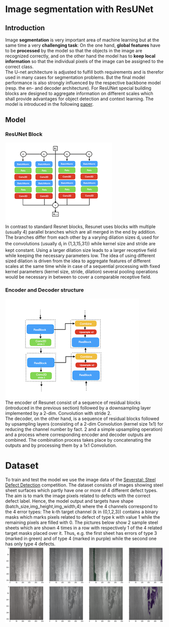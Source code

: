 # Image segmentation with ResUNet
## Introduction
Image **segmentation** is very important area of machine learning but
at the same time a very **challenging task**: 
On the one hand, **global features** have to be **processed** by the model so that the objects in the image are recognized correctly, and 
on the other hand the model has to **keep local information** so that the individual pixels of the image can be assigned to the correct class.
<br>
The U-net architecture is adjusted to fulfill both requirements and is therefor used in many cases for segmentation problems. 
But the final model performance is also strongly influenced by the respective backbone model (resp. the en- and decoder architecture). 
For ResUNet special building blocks are designed to aggregate information on different scales which shall 
 provide advantages for object detection and context learning. The model is introduced in the following [paper](https://arxiv.org/pdf/1904.00592.pdf).
 ## Model 
 ### ResUNet Block
 
![ResUnet](data/resunet.png)
<br>
In contrast to standard Resnet blocks, Resunet uses blocks with multiple (usually 4) parallel branches which are all merged
in the end by addition. The branches differ from each other by a varying dilation sizes d<sub>i</sub> used for the 
convolutions (usually d<sub>i</sub> in {1,3,15,31}) while kernel size and stride are kept constant. Using a larger dilation size leads
to a larger receptive field while keeping the necessary parameters low. The idea of using different sized dilation is driven from the 
idea to aggregate features of different scales at the same time while in case of a sequential processing with fixed kernel parameters (kernel size,
stride, dilation) several pooling operations would be necessary in between to cover a comparable receptive field.
 ### Encoder and Decoder structure
![ResUnet](data/ResImg.png)
<br>
The encoder of Resunet consist of a sequence of residual blocks (introduced in the previous section) followed by a downsampling layer
implemented by a 2-dim. Convolution with stride 2. 
<br>
The decoder, on the other hand, is a sequence of residual blocks followed by upsampling layers 
(consisting of a 2-dim Convolution (kernel size 1x1) for reducing the channel number by fact. 2 and a simple upsampling operation) and a process where
corresponding encoder and decoder outputs are combined. The combination process takes place by concatenating the outputs and by processing them by 
a 1x1 Convolution.
# Dataset
To train and test the model we use the image data of the [Severstal: Steel Defect Detection]('https://www.kaggle.com/c/severstal-steel-defect-detection/overview')
competition. The dataset consists of images showing steel sheet surfaces which partly have one or more of 4 different defect types. The aim is to mark the image
pixels related to defects with the correct defect label. Hence, the model output and targets have shape (batch_size,img_height,img_width,4) where the 4 channels
 correspond to the 4 error types: The k-th target channel (k in {0,1,2,3}) contains a binary masks which marks pixels related to defect of type k with value 1 while the remaining 
 pixels are filled with 0.
The pictures below show 2 sample steel sheets which are shown 4 times in a row with respectively 1 of the 4 related target masks placed over it. 
Thus, e.g. the first sheet has errors of type 3 (marked in green) and of type 4 (marked in purple) while the second one has only type 4 defects.
![steel](data/steel.png)
![steel1](data/steel1.png)
